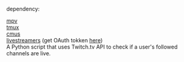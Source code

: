 dependency:

[mpv](https://github.com/mpv-player/mpv)  
[tmux](https://github.com/tmux/tmux/wiki)  
[cmus](https://cmus.github.io/)  
[livestreamers](https://github.com/begs/livestreamers) (get OAuth tokken [here](https://twitchapps.com/tmi/))  
A Python script that uses Twitch.tv API to check if a user's followed channels are live.
